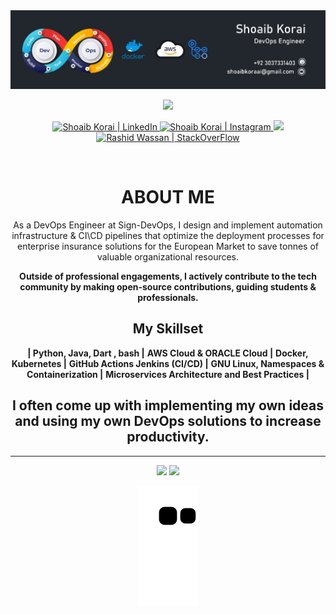 <div align="center" width="50">
<img src="./assets/images/banner.jpeg">

<div align="center">
	
![](https://komarev.com/ghpvc/?username=shoaibkorai&color=blueviolet&label=Profile+Views)
	


<a href="https://www.linkedin.com/in/shoaibkorai/">
  <img height="60" alt="Shoaib Korai | LinkedIn"  src="https://user-images.githubusercontent.com/60597290/173852531-4343e250-e3cb-4bdb-b84f-50695c64aa12.png"/>
</a> 
<a href="https://www.instagram.com/realshoaibkorai">
  <img height="60" alt="Shoaib Korai | Instagram"  src="https://user-images.githubusercontent.com/60597290/173852523-c34e15e4-dc3b-4c2a-a5a4-d460b96e4151.png" />
</a>
<a href="https://twitter.com/realshoaibkorai_">
    <img height="60" src="https://user-images.githubusercontent.com/60597290/173852545-4b8a3257-69ac-42ad-895e-bb842fd60372.png" />
</a> 
<a href="https://stackoverflow.com/users/15750590/rashid-wassan">
  <img height="60" alt="Rashid Wassan | StackOverFlow" src="https://user-images.githubusercontent.com/60597290/173852537-7dc3093c-1ecc-4106-b0b3-7aa572d0449d.png" />
</a>

<div></div>


&nbsp;

<h1 align="center">
  ABOUT ME
</h1>
  
<p><p/>	
As a DevOps Engineer at  Sign-DevOps, I design and implement automation infrastructure & CI\CD pipelines that optimize the deployment processes for enterprise insurance solutions for the European Market to save tonnes of valuable organizational resources. 

 **Outside of professional engagements, I actively contribute to the tech community by making open-source contributions, guiding students & professionals.**
<h2 align="center">
  My Skillset
</h2>

**| Python, Java, Dart , bash |**
**AWS Cloud & ORACLE Cloud |**
**Docker, Kubernetes |**
**GitHub Actions  Jenkins (CI/CD) |**
**GNU Linux, Namespaces & Containerization |**
**Microservices Architecture and Best Practices |**

## I often come up with implementing my own ideas and using my own DevOps solutions to increase productivity.

<div><div/>
<hr>
<p align="center">
  <img width="400px" src="https://github-readme-stats.vercel.app/api?username=shoaibkorai&theme=radical&hide_border=true&include_all_commits=true&count_private=true" />
  <!-- <img width="400px" height="300" src="https://github-readme-stats.vercel.app/api?username=shoaibkorai&theme=radical&hide_border=true&include_all_commits=true&count_private=true" /> -->
  <img width="400px"   src="https://github-readme-streak-stats.herokuapp.com/?user=shoaibkorai&theme=radical&hide_border=true" />
  <!-- <img width="400px" height="300" src="https://github-readme-streak-stats.herokuapp.com/?user=shoaibkorai&theme=radical&hide_border=true" /> -->

![Snake animation](https://github.com/shoaibkorai/shoaibkorai/blob/output/github-contribution-grid-snake.svg)
</p>